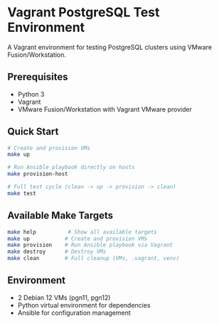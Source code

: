 # Vagrant PostgreSQL Test Environment

A Vagrant environment for testing PostgreSQL clusters using VMware Fusion/Workstation.

## Prerequisites

- Python 3
- Vagrant
- VMware Fusion/Workstation with Vagrant VMware provider

## Quick Start

```bash
# Create and provision VMs
make up

# Run Ansible playbook directly on hosts
make provision-host

# Full test cycle (clean -> up -> provision -> clean)
make test
```

## Available Make Targets

```bash
make help          # Show all available targets
make up           # Create and provision VMs
make provision    # Run Ansible playbook via Vagrant
make destroy      # Destroy VMs
make clean        # Full cleanup (VMs, .vagrant, venv)
```

## Environment

- 2 Debian 12 VMs (pgn11, pgn12)
- Python virtual environment for dependencies
- Ansible for configuration management 